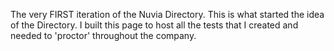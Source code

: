 The very FIRST iteration of the Nuvia Directory. This is what started the idea of the Directory. I built this page to host all the tests that I created and needed to 'proctor' throughout the company. 
